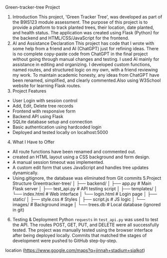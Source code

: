 Green-tracker-tree Project

1. Introduction
This project, 'Green Tracker Tree', was developed as part of the B9IS123 module assessment. The purpose of this project is to provide a platform to track planted trees, their location, date planted, and health status. The application was created using Flask (Python) for the backend and HTML/CSS/JavaScript for the frontend.
2. AI and Assistance Declaration 
This project has code that I wrote with some help from a friend and AI (ChatGPT) just for refining ideas. There is no complete copy-paste code from ChatGPT in the final project without going through manual changes and testing. I used AI mainly for assistance in editing and organizing. I developed custom functions, named routes, and structured logic on my own, with a friend reviewing my work. To maintain academic honesty, any ideas from ChatGPT have been renamed, simplified, and clearly commented.Also using W3School website for learning Flask routes.
 3. Project Features
- User Login with session control
- Add, Edit, Delete tree records
- Frontend with responsive form
- Backend API using Flask
- SQLite database setup and connection
- Basic authentication using hardcoded login
- Deployed and tested locally on localhost:5000



4. What I Have to Offer
- All route functions have been renamed and commented out.
 - created an HTML layout using a CSS background and form design.
- A manual session timeout was implemented.
- A custom edit form that uses JavaScript and handles tree updates dynamically.
- Using.gitignore, the database was eliminated from Git commits
5.Project Structure
Greentracker-tree/
│
├── backend/
│ ├── app.py # Main Flask server
│ ├── test_api.py # API testing script
│
├── templates/
│ └── index.html # Web interface
│ └── login.html # Login page
│
├── static/
│ ├── style.css # Styles
│ ├── script.js # JS logic
│ └── images/ # Background image
│
└── trees.db # Local database (ignored in git)
6. Testing & Deployment
Python `requests` in `test_api.py` was used to test the API. The routes POST, GET, PUT, and DELETE were all successfully tested.
The project was manually tested using the browser interface after being deployed locally.
Commits that matched the stages of development were pushed to GitHub step-by-step.




location 
(https://www.google.com/maps?q=jinnah+stadium+sialkot)
